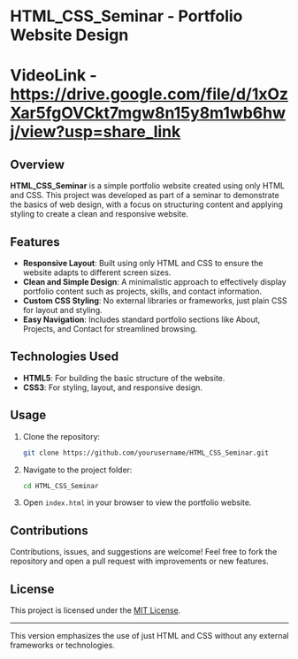 # HTML_CSS_Seminar - Portfolio Website Design
# VideoLink - https://drive.google.com/file/d/1xOzXar5fgOVCkt7mgw8n15y8m1wb6hwj/view?usp=share_link

## Overview

**HTML_CSS_Seminar** is a simple portfolio website created using only HTML and CSS. This project was developed as part of a seminar to demonstrate the basics of web design, with a focus on structuring content and applying styling to create a clean and responsive website.

## Features

- **Responsive Layout**: Built using only HTML and CSS to ensure the website adapts to different screen sizes.
- **Clean and Simple Design**: A minimalistic approach to effectively display portfolio content such as projects, skills, and contact information.
- **Custom CSS Styling**: No external libraries or frameworks, just plain CSS for layout and styling.
- **Easy Navigation**: Includes standard portfolio sections like About, Projects, and Contact for streamlined browsing.

## Technologies Used

- **HTML5**: For building the basic structure of the website.
- **CSS3**: For styling, layout, and responsive design.

## Usage

1. Clone the repository:
   ```bash
   git clone https://github.com/yourusername/HTML_CSS_Seminar.git
   ```
2. Navigate to the project folder:
   ```bash
   cd HTML_CSS_Seminar
   ```
3. Open `index.html` in your browser to view the portfolio website.

## Contributions

Contributions, issues, and suggestions are welcome! Feel free to fork the repository and open a pull request with improvements or new features.

## License

This project is licensed under the [MIT License](LICENSE).

---

This version emphasizes the use of just HTML and CSS without any external frameworks or technologies.
